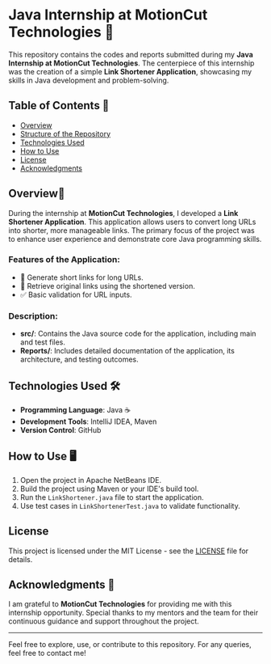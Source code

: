 # Java Internship at MotionCut Technologies 🚀

This repository contains the codes and reports submitted during my **Java Internship at MotionCut Technologies**. The centerpiece of this internship was the creation of a simple **Link Shortener Application**, showcasing my skills in Java development and problem-solving.

## Table of Contents 📑
- [Overview](#overview)
- [Structure of the Repository](#structure-of-the-repository)
- [Technologies Used](#technologies-used)
- [How to Use](#how-to-use)
- [License](#license)
- [Acknowledgments](#acknowledgments)

## Overview🌟
During the internship at **MotionCut Technologies**, I developed a **Link Shortener Application**. This application allows users to convert long URLs into shorter, more manageable links. The primary focus of the project was to enhance user experience and demonstrate core Java programming skills.

### Features of the Application:
- 🔗 Generate short links for long URLs.
- 📂 Retrieve original links using the shortened version.
- ✅ Basic validation for URL inputs.

### Description:
- **src/**: Contains the Java source code for the application, including main and test files.
- **Reports/**: Includes detailed documentation of the application, its architecture, and testing outcomes.

## Technologies Used 🛠️

- **Programming Language**: Java ☕
- **Development Tools**: IntelliJ IDEA, Maven
- **Version Control**: GitHub

## How to Use 🖥️

1. Open the project in Apache NetBeans IDE.
2. Build the project using Maven or your IDE's build tool.
3. Run the `LinkShortener.java` file to start the application.
4. Use test cases in `LinkShortenerTest.java` to validate functionality.

## License

This project is licensed under the MIT License - see the [LICENSE](LICENSE) file for details.

## Acknowledgments 🙏

I am grateful to **MotionCut Technologies** for providing me with this internship opportunity. Special thanks to my mentors and the team for their continuous guidance and support throughout the project.

---

Feel free to explore, use, or contribute to this repository. For any queries, feel free to contact me!
